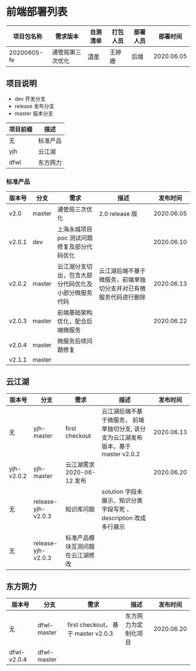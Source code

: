 # 前端部署列表

| 项目包名称  | 需求版本         | 自测清单              | 打包人员 | 部署人员 | 部署时间   |
| ----------- | ---------------- | --------------------- | -------- | -------- | ---------- |
| 20200605-fe | 通管局第三次优化 | [清单](20200605.docx) | 王婷姗   | 后端     | 2020.06.05 |

## 项目说明

- dev 开发分支
- release 发布分支
- master 版本分支

| 项目前缀 | 描述     |
| -------- | -------- |
| 无       | 标准产品 |
| yjh      | 云江湖   |
| dfwl     | 东方网力 |

### 标准产品

| 版本号 | 分支   | 需求                                                 | 描述                                                             | 发布时间   |
| ------ | ------ | ---------------------------------------------------- | ---------------------------------------------------------------- | ---------- |
| v2.0   | master | 通管局三次优化                                       | 2.0 release 版                                                   | 2020.06.05 |
| v2.0.1 | dev    | 上海永城项目 poc 测试问题修复及部分代码优化          |                                                                  | 2020.06.10 |
| v2.0.2 | master | 云江湖分支切出，包含大部分代码优化及小部分微服务代码 | 云江湖后端不基于微服务，前端单独切分支并对已有微服务代码进行删除 | 2020.06.13 |
| v2.0.3 | master | 前端基础架构优化，配合后端微服务                     |                                                                  | 2020.06.22 |
| v2.0.4 | master | 微服务后续问题修复                                   |                                                                  |            |
| v2.1.1 | master |                                                      |                                                                  |            |

## 云江湖

| 版本号     | 分支               | 需求                             | 描述                                                                                | 发布时间   |
| ---------- | ------------------ | -------------------------------- | ----------------------------------------------------------------------------------- | ---------- |
| 无         | yjh-master         | first checkout                   | 云江湖后端不基于微服务， 前端单独切分支, 该分支为云江湖发布版本，基于 master v2.0.2 | 2020.06.13 |
| yjh-v2.0.2 | yjh-master         | 云江湖需求 2020-06-12 发布       |                                                                                     | 2020.06.20 |
| 无         | release-yjh-v2.0.3 | 知识库问题                       | solution 字段未展示、知识分类字段写死 、description 改成多行展示                    |            |
| 无         | release-yjh-v2.0.3 | 标准产品模块互测问题在云江湖修改 |                                                                                     |            |

## 东方网力

| 版本号      | 分支        | 需求                                | 描述                 | 发布时间   |
| ----------- | ----------- | ----------------------------------- | -------------------- | ---------- |
| 无          | dfwl-master | first checkout， 基于 master v2.0.3 | 东方网力为定制化项目 | 2020.06.20 |
| dfwl-v2.0.4 | dfwl-master |                                     |                      |            |
